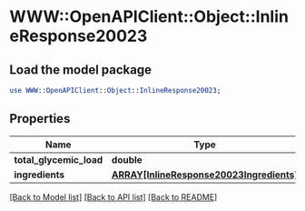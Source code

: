# WWW::OpenAPIClient::Object::InlineResponse20023

## Load the model package
```perl
use WWW::OpenAPIClient::Object::InlineResponse20023;
```

## Properties
Name | Type | Description | Notes
------------ | ------------- | ------------- | -------------
**total_glycemic_load** | **double** |  | 
**ingredients** | [**ARRAY[InlineResponse20023Ingredients]**](InlineResponse20023Ingredients.md) |  | 

[[Back to Model list]](../README.md#documentation-for-models) [[Back to API list]](../README.md#documentation-for-api-endpoints) [[Back to README]](../README.md)


